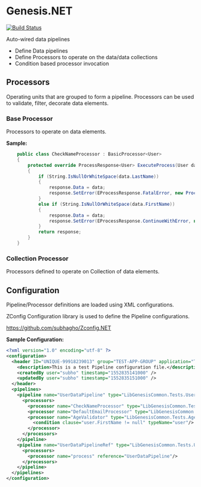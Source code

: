 # Genesis.NET

[![Build Status](https://travis-ci.org/subhagho/Genesis.NET.svg?branch=master)](https://travis-ci.org/subhagho/Genesis.NET)


Auto-wired data pipelines
- Define Data pipelines
- Define Processors to operate on the data/data collections
- Condition based processor invocation

## Processors
Operating units that are grouped to form a pipeline. Processors can be used to 
validate, filter, decorate data elements.

### Base Processor
Processors to operate on data elements.

__Sample:__
```csharp
    public class CheckNameProcessor : BasicProcessor<User>
    {
        protected override ProcessResponse<User> ExecuteProcess(User data, Context context, ProcessResponse<User> response)
        {
            if (String.IsNullOrWhiteSpace(data.LastName))
            {
                response.Data = data;
                response.SetError(EProcessResponse.FatalError, new ProcessException(String.Format("Invalid User: Missing {0}", nameof(data.LastName))));
            }
            else if (String.IsNullOrWhiteSpace(data.FirstName))
            {
                response.Data = data;
                response.SetError(EProcessResponse.ContinueWithError, new ProcessException(String.Format("Invalid User: Missing {0}", nameof(data.FirstName))));
            }
            return response;
        }
    }
```

### Collection Processor
Processors defined to operate on Collection of data elements.

## Configuration
Pipeline/Processor definitions are loaded using XML configurations.

ZConfig Configuration library is used to define the Pipeline configurations.

https://github.com/subhagho/Zconfig.NET

__Sample Configuration:__

```xml
<?xml version="1.0" encoding="utf-8" ?>
<configuration>
  <header ID="UNIQUE-99918239013" group="TEST-APP-GROUP" application="TEST-APPLICATION" name="test-pipelines" version="0.2">
    <description>This is a test Pipeline configuration file.</description>
    <createdBy user="subho" timestamp="1552835141000" />
    <updatedBy user="subho" timestamp="1552835151000" />
  </header>
  <pipelines>
    <pipeline name="UserDataPipeline" type="LibGenesisCommon.Tests.UserDataPipeline" assembly="Test_GenesisCommon.dll">
      <processors>
        <processor name="CheckNameProcessor" type="LibGenesisCommon.Tests.CheckNameProcessor" assembly="Test_GenesisCommon.dll"/>
        <processor name="DefaultEmailProcessor" type="LibGenesisCommon.Tests.DefaultEmailProcessor" assembly="Test_GenesisCommon.dll"/>
        <processor name="AgeValidator" type="LibGenesisCommon.Tests.AgeValidator" assembly="Test_GenesisCommon.dll" adultAge="18">
          <condition clause="user.FirstName != null" typeName="user"/>
        </processor>
      </processors>
    </pipeline>
    <pipeline name="UserDataPipelineRef" type="LibGenesisCommon.Tests.UserDataPipeline" assembly="Test_GenesisCommon.dll">
      <processors>
        <processor name="process" reference="UserDataPipeline"/>
      </processors>
    </pipeline>
  </pipelines>
</configuration>
```

